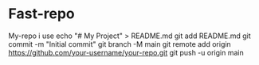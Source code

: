 # Fast-repo
My-repo i use
echo "# My Project" > README.md
git add README.md
git commit -m "Initial commit"
git branch -M main
git remote add origin https://github.com/your-username/your-repo.git
git push -u origin main
